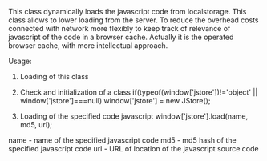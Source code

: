 This class dynamically loads the javascript code from localstorage. 
This class allows to lower loading from the server. To reduce the overhead costs connected with network more flexibly to keep track of relevance of javascript of the code in a browser cache. Actually it is the operated browser cache, with more intellectual approach.

Usage:
1. Loading of this class
<script type="application/javascript" src="JStore.class.js"></script>

2. Check and initialization of a class
if(typeof(window['jstore'])!='object' || window['jstore']===null)
     window['jstore'] = new JStore();
     
3. Loading of the specified code javascript
window['jstore'].load(name, md5, url);

name - name of the specified javascript code
md5 - md5 hash of the specified javascript code
url - URL of location of the javascript source code